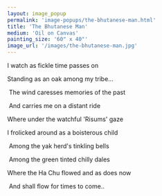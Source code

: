 ```yaml
---
layout: image_popup
permalink: 'image-popups/the-bhutanese-man.html'
title: 'The Bhutanese Man'
medium: 'Oil on Canvas'
painting_size: '60" x 40"'
image_url: '/images/the-bhutanese-man.jpg'
---
```


I watch as fickle time passes on 

Standing as an oak among my tribe...

 The wind caresses memories of the past

 And carries me on a distant ride 

Where under the watchful 'Risums' gaze 

I frolicked around as a boisterous child

 Among the yak herd's tinkling bells

 Among the green tinted chilly dales 

Where the Ha Chu flowed and as does now

 And shall flow for times to come..
